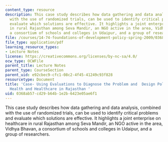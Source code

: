 ```yaml
---
content_type: resource
description: This case study describes how data gathering and data analysis, combined
  with the use of randomized trials, can be used to identify critical problems and
  evaluate which solutions are effective. It highlights a joint enterprise on healthcare
  in rural Rajasthan among Seva Mandir, an NGO active in the area, Vidhya Bhavan,
  a consortium of schools and colleges in Udaipur, and a group of researchers.
file: /courses/14-74-foundations-of-development-policy-spring-2009/0368ab57cd29b64b1e2b6423e05ae6f1_MIT14_74s09_lec09.pdf
file_type: application/pdf
learning_resource_types:
- Lecture Notes
license: https://creativecommons.org/licenses/by-nc-sa/4.0/
ocw_type: OCWFile
parent_title: Lecture Notes
parent_type: CourseSection
parent_uid: e92cbec9-cfc1-08c2-4f45-41249c93f828
resourcetype: Document
title: 'Case- Using Evaluations to Diagnose the Problem and  Design Policy Solutions:
  Health and Healthcare in Rajasthan '
uid: 0368ab57-cd29-b64b-1e2b-6423e05ae6f1
---
```

This case study describes how data gathering and data analysis, combined with the use of randomized trials, can be used to identify critical problems and evaluate which solutions are effective. It highlights a joint enterprise on healthcare in rural Rajasthan among Seva Mandir, an NGO active in the area, Vidhya Bhavan, a consortium of schools and colleges in Udaipur, and a group of researchers.